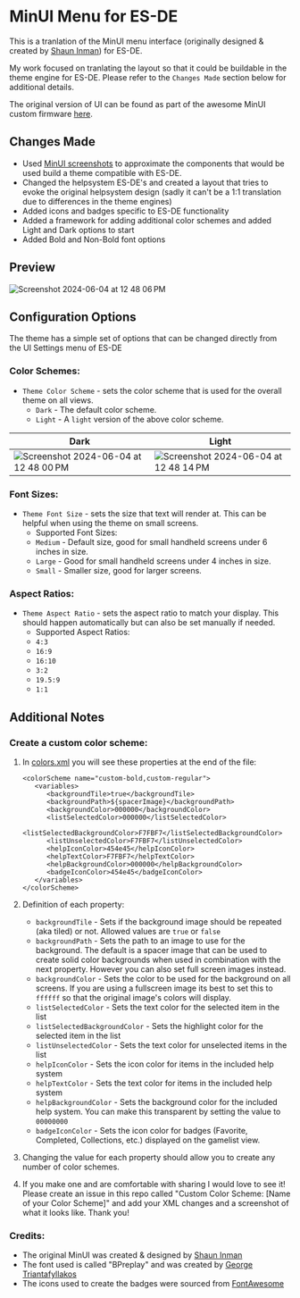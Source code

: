 # MinUI Menu for ES-DE

This is a tranlation of the MinUI menu interface (originally designed & created by [Shaun Inman](https://github.com/shauninman/)) for ES-DE.

My work focused on tranlating the layout so that it could be buildable in the theme engine for ES-DE.  Please refer to the `Changes Made` section below for additional details. 

The original version of UI can be found as part of the awesome MinUI custom firmware [here](https://github.com/shauninman/MinUI).

## Changes Made

- Used [MinUI screenshots](https://raw.githubusercontent.com/shauninman/MinUI/main/github/minui-main.png) to approximate the components that would be used build a theme compatible with ES-DE.
- Changed the helpsystem ES-DE's and created a layout that tries to evoke the original helpsystem design (sadly it can't be a 1:1 translation due to differences in the theme engines)
- Added icons and badges specific to ES-DE functionality
- Added a framework for adding additional color schemes and added Light and Dark options to start
- Added Bold and Non-Bold font options

## **Preview**

![Screenshot 2024-06-04 at 12 48 06 PM](https://github.com/anthonycaccese/miniui-menu-es-de/assets/1454947/b7d83e0c-c66d-41f0-bc78-5a8bc78ff3b5)

## **Configuration Options**

The theme has a simple set of options that can be changed directly from the UI Settings menu of ES-DE 

### **Color Schemes:**

- `Theme Color Scheme` - sets the color scheme that is used for the overall theme on all views.
   - `Dark` - The default color scheme. 
   - `Light` - A `light` version of the above color scheme.
 
| Dark | Light |
|----|----|
| ![Screenshot 2024-06-04 at 12 48 00 PM](https://github.com/anthonycaccese/miniui-menu-es-de/assets/1454947/35e60b4e-78b0-417f-bdc0-3c85e9c580e8) | ![Screenshot 2024-06-04 at 12 48 14 PM](https://github.com/anthonycaccese/miniui-menu-es-de/assets/1454947/63566ff2-6968-4f55-b8dc-a22a1e4a6b89) |

### **Font Sizes:**

- `Theme Font Size` - sets the size that text will render at. This can be helpful when using the theme on small screens.
   - Supported Font Sizes:
   - `Medium` - Default size, good for small handheld screens under 6 inches in size.
   - `Large` - Good for small handheld screens under 4 inches in size.
   - `Small` - Smaller size, good for larger screens.

### **Aspect Ratios:**

- `Theme Aspect Ratio` - sets the aspect ratio to match your display. This should happen automatically but can also be set manually if needed.
   - Supported Aspect Ratios:
   - `4:3`
   - `16:9`
   - `16:10`
   - `3:2`
   - `19.5:9`
   - `1:1`
 
## Additional Notes

### **Create a custom color scheme:**

1) In [colors.xml](https://github.com/anthonycaccese/miniui-menu-es-de/blob/main/colors.xml) you will see these properties at the end of the file:
   ```
   <colorScheme name="custom-bold,custom-regular">
      <variables>
         <backgroundTile>true</backgroundTile>
         <backgroundPath>${spacerImage}</backgroundPath>
         <backgroundColor>000000</backgroundColor>
         <listSelectedColor>000000</listSelectedColor>
         <listSelectedBackgroundColor>F7FBF7</listSelectedBackgroundColor>
         <listUnselectedColor>F7FBF7</listUnselectedColor>
         <helpIconColor>454e45</helpIconColor>
         <helpTextColor>F7FBF7</helpTextColor>
         <helpBackgroundColor>000000</helpBackgroundColor>
         <badgeIconColor>454e45</badgeIconColor>
      </variables>
   </colorScheme>
   ```
   
2) Definition of each property:
   - `backgroundTile` - Sets if the background image should be repeated (aka tiled) or not.  Allowed values are `true` or `false`
   - `backgroundPath` - Sets the path to an image to use for the background.  The default is a spacer image that can be used to create solid color backgrounds when used in combination with the next property.  However you can also set full screen images instead.
   - `backgroundColor` - Sets the color to be used for the background on all screens.  If you are using a fullscreen image its best to set this to `ffffff` so that the original image's colors will display.
   - `listSelectedColor` - Sets the text color for the selected item in the list
   - `listSelectedBackgroundColor` - Sets the highlight color for the selected item in the list
   - `listUnselectedColor` - Sets the text color for unselected items in the list
   - `helpIconColor` - Sets the icon color for items in the included help system
   - `helpTextColor` - Sets the text color for items in the included help system
   - `helpBackgroundColor` - Sets the background color for the included help system.  You can make this transparent by setting the value to `00000000`
   - `badgeIconColor` - Sets the icon color for badges (Favorite, Completed, Collections, etc.) displayed on the gamelist view.
  
3) Changing the value for each property should allow you to create any number of color schemes.

4) If you make one and are comfortable with sharing I would love to see it!  Please create an issue in this repo called "Custom Color Scheme: [Name of your Color Scheme]" and add your XML changes and a screenshot of what it looks like.  Thank you!

### **Credits:**

- The original MinUI was created & designed by [Shaun Inman](https://github.com/shauninman/)
- The font used is called "BPreplay" and was created by [George Triantafyllakos](https://backpacker.gr/)
- The icons used to create the badges were sourced from [FontAwesome](https://fontawesome.com/search?o=r&m=free)
